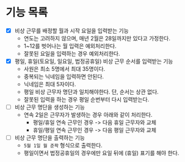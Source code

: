 # 기능 목록

- [x] 비상 근무를 배정할 월과 시작 요일을 입력받는 기능
  - 연도는 고려하지 않으며, 매년 2월은 28일까지만 있다고 가정한다.
  - 1~12를 벗어나는 월 입력은 예외처리한다.
  - 잘못된 요일을 입력하는 경우 예외처리한다.
- [x] 평일, 휴일(토요일, 일요일, 법정공휴일) 비상 근무 순서를 입력받는 기능
  - 사원은 최소 5명에서 최대 35명이다.
  - 중복되는 닉네임을 입력하면 안된다.
  - 닉네임은 최대 5자이다.
  - 평일 비상 근무자 명단과 일치해야한다. 단, 순서는 상관 없다.
  - 잘못된 입력을 하는 경우 평일 순번부터 다시 입력받는다.
- [ ] 비상 근무 명단을 생성하는 기능
  - 연속 2일은 근무자가 발생하는 경우 아래와 같이 처리한다.
    - 평일/휴일 연속 근무인 경우 -> 다음 휴일 근무자와 교체
    - 휴일/평일 연속 근무인 경우 -> 다음 평일 근무자와 교체
- [ ] 비상 근무 명단을 출력하는 기능
  - `5월 1일 월 준팍` 형식으로 출력한다.
  - 평일이면서 법정공휴일의 경우에만 요일 뒤에 (휴일) 표기를 해야 한다.